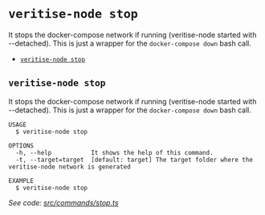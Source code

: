 `veritise-node stop`
====================

It stops the docker-compose network if running (veritise-node started with --detached). This is just a wrapper for the `docker-compose down` bash call.

* [`veritise-node stop`](#veritise-node-stop)

## `veritise-node stop`

It stops the docker-compose network if running (veritise-node started with --detached). This is just a wrapper for the `docker-compose down` bash call.

```
USAGE
  $ veritise-node stop

OPTIONS
  -h, --help           It shows the help of this command.
  -t, --target=target  [default: target] The target folder where the veritise-node network is generated

EXAMPLE
  $ veritise-node stop
```

_See code: [src/commands/stop.ts](https://github.com/veritise/veritise-node/blob/v1.1.9/src/commands/stop.ts)_
